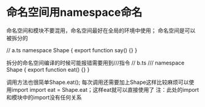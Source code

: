 # 命名空间用namespace命名
命名空间和模块不要混用，命名空间最好在全局的环境中使用；
命名空间是可以被拆分的

// a.ts
namespace Shape {
  export function say() {}
}

拆分的命名空间编译的时候可能报错需要用到///指令
// b.ts
/// <reference path="a.ts" />
namespace Shape {
  export function eat() {}
}

调用方法也很简单Shape.eat();
每次调用还需要加上Shape这样比较麻烦可以使用import
import eat = Shape.eat；这样eat就可以直接使用了
注：此处的import和模块中的import没有任何关系